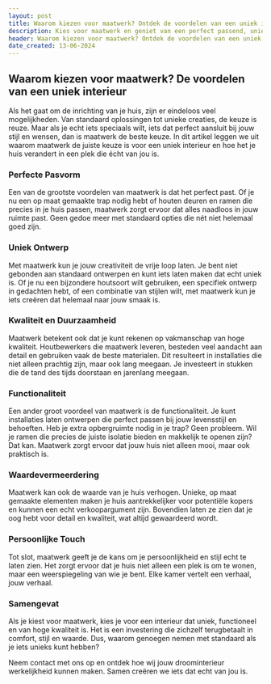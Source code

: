 ```yaml
---
layout: post
title: Waarom kiezen voor maatwerk? Ontdek de voordelen van een uniek interieur.
description: Kies voor maatwerk en geniet van een perfect passend, uniek en functioneel interieur. Lees ons artikel en ontdek de voordelen van op maat gemaakte trappen, deuren en ramen. Neem vandaag nog contact op!
header: Waarom kiezen voor maatwerk? Ontdek de voordelen van een uniek interieur.
date_created: 13-06-2024
---
```


## Waarom kiezen voor maatwerk? De voordelen van een uniek interieur

Als het gaat om de inrichting van je huis, zijn er eindeloos veel mogelijkheden. Van standaard oplossingen tot unieke creaties, de keuze is reuze. Maar als je echt iets speciaals wilt, iets dat perfect aansluit bij jouw stijl en wensen, dan is maatwerk de beste keuze. In dit artikel leggen we uit waarom maatwerk de juiste keuze is voor een uniek interieur en hoe het je huis verandert in een plek die écht van jou is.

### Perfecte Pasvorm
Een van de grootste voordelen van maatwerk is dat het perfect past. Of je nu een op maat gemaakte trap nodig hebt of houten deuren en ramen die precies in je huis passen, maatwerk zorgt ervoor dat alles naadloos in jouw ruimte past. Geen gedoe meer met standaard opties die nét niet helemaal goed zijn.

### Uniek Ontwerp
Met maatwerk kun je jouw creativiteit de vrije loop laten. Je bent niet gebonden aan standaard ontwerpen en kunt iets laten maken dat echt uniek is. Of je nu een bijzondere houtsoort wilt gebruiken, een specifiek ontwerp in gedachten hebt, of een combinatie van stijlen wilt, met maatwerk kun je iets creëren dat helemaal naar jouw smaak is.

### Kwaliteit en Duurzaamheid
Maatwerk betekent ook dat je kunt rekenen op vakmanschap van hoge kwaliteit. Houtbewerkers die maatwerk leveren, besteden veel aandacht aan detail en gebruiken vaak de beste materialen. Dit resulteert in installaties die niet alleen prachtig zijn, maar ook lang meegaan. Je investeert in stukken die de tand des tijds doorstaan en jarenlang meegaan.

### Functionaliteit
Een ander groot voordeel van maatwerk is de functionaliteit. Je kunt installaties laten ontwerpen die perfect passen bij jouw levensstijl en behoeften. Heb je extra opbergruimte nodig in je trap? Geen probleem. Wil je ramen die precies de juiste isolatie bieden en makkelijk te openen zijn? Dat kan. Maatwerk zorgt ervoor dat jouw huis niet alleen mooi, maar ook praktisch is.

### Waardevermeerdering
Maatwerk kan ook de waarde van je huis verhogen. Unieke, op maat gemaakte elementen maken je huis aantrekkelijker voor potentiële kopers en kunnen een echt verkoopargument zijn. Bovendien laten ze zien dat je oog hebt voor detail en kwaliteit, wat altijd gewaardeerd wordt.

### Persoonlijke Touch
Tot slot, maatwerk geeft je de kans om je persoonlijkheid en stijl echt te laten zien. Het zorgt ervoor dat je huis niet alleen een plek is om te wonen, maar een weerspiegeling van wie je bent. Elke kamer vertelt een verhaal, jouw verhaal.

### Samengevat
Als je kiest voor maatwerk, kies je voor een interieur dat uniek, functioneel en van hoge kwaliteit is. Het is een investering die zichzelf terugbetaalt in comfort, stijl en waarde. Dus, waarom genoegen nemen met standaard als je iets unieks kunt hebben? 

Neem contact met ons op en ontdek hoe wij jouw droominterieur werkelijkheid kunnen maken. Samen creëren we iets dat echt van jou is.